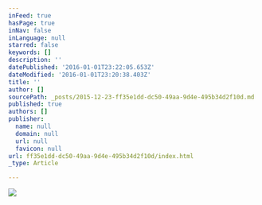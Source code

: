 ```yaml
---
inFeed: true
hasPage: true
inNav: false
inLanguage: null
starred: false
keywords: []
description: ''
datePublished: '2016-01-01T23:22:05.653Z'
dateModified: '2016-01-01T23:20:38.403Z'
title: ''
author: []
sourcePath: _posts/2015-12-23-ff35e1dd-dc50-49aa-9d4e-495b34d2f10d.md
published: true
authors: []
publisher:
  name: null
  domain: null
  url: null
  favicon: null
url: ff35e1dd-dc50-49aa-9d4e-495b34d2f10d/index.html
_type: Article

---
```

![](https://s3-us-west-2.amazonaws.com/the-grid-img/p/6d3f29302a9a96d01caede4a7a9f8c0f3f5810a4.jpg)